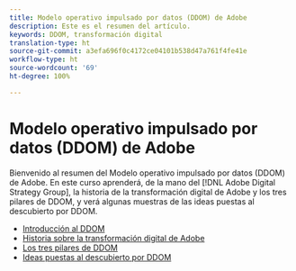 ```yaml
---
title: Modelo operativo impulsado por datos (DDOM) de Adobe
description: Este es el resumen del artículo.
keywords: DDOM, transformación digital
translation-type: ht
source-git-commit: a3efa696f0c4172ce04101b538d47a761f4fe41e
workflow-type: ht
source-wordcount: '69'
ht-degree: 100%

---
```



# Modelo operativo impulsado por datos (DDOM) de Adobe

Bienvenido al resumen del Modelo operativo impulsado por datos (DDOM) de Adobe. En este curso aprenderá, de la mano del [!DNL Adobe Digital Strategy Group], la historia de la transformación digital de Adobe y los tres pilares de DDOM, y verá algunas muestras de las ideas puestas al descubierto por DDOM.

* [Introducción al DDOM](ddom-introduction.md)
* [Historia sobre la transformación digital de Adobe](transformation-story.md)
* [Los tres pilares de DDOM](ddom-components.md)
* [Ideas puestas al descubierto por DDOM](ddom-insights.md)

<!--
This is the landing page of the user guide. It should be the first list item in the TOC.md file.

See other user landing pages to get ideas.
-->
